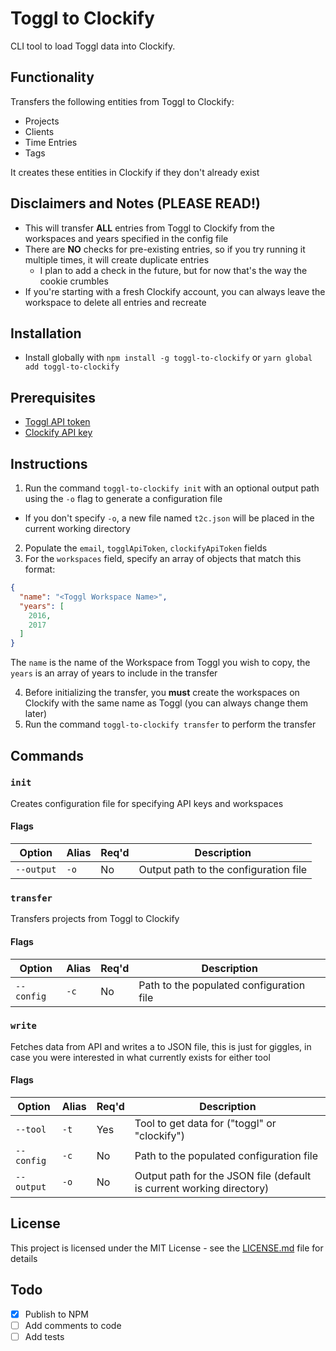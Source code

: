 # Toggl to Clockify

CLI tool to load Toggl data into Clockify.

## Functionality
Transfers the following entities from Toggl to Clockify:
- Projects
- Clients
- Time Entries
- Tags

It creates these entities in Clockify if they don't already exist

## Disclaimers and Notes (PLEASE READ!)
- This will transfer **ALL** entries from Toggl to Clockify from the workspaces and years specified in the config file
- There are **NO** checks for pre-existing entries, so if you try running it multiple times, it will create duplicate entries
  - I plan to add a check in the future, but for now that's the way the cookie crumbles
- If you're starting with a fresh Clockify account, you can always leave the workspace to delete all entries and recreate

## Installation
- Install globally with `npm install -g toggl-to-clockify` or `yarn global add toggl-to-clockify`

## Prerequisites
- [Toggl API token](https://github.com/toggl/toggl_api_docs#api-token)
- [Clockify API key](https://clockify.github.io/clockify_api_docs/#authentication)

## Instructions
1. Run the command `toggl-to-clockify init` with an optional output path using the `-o` flag to generate a configuration file
  - If you don't specify `-o`, a new file named `t2c.json` will be placed in the current working directory
2. Populate the `email`, `togglApiToken`, `clockifyApiToken` fields
3. For the `workspaces` field, specify an array of objects that match this format:
```json
{
  "name": "<Toggl Workspace Name>",
  "years": [
    2016,
    2017
  ]
}
```
The `name` is the name of the Workspace from Toggl you wish to copy, the `years` is an array of years to include in the transfer

4. Before initializing the transfer, you **must** create the workspaces on Clockify with the same name as Toggl (you can always change them later)
5. Run the command `toggl-to-clockify transfer` to perform the transfer

## Commands

### `init`
Creates configuration file for specifying API keys and workspaces

#### Flags
| Option     | Alias | Req'd | Description                           |
|------------|-------|-------|---------------------------------------|
| `--output` | `-o`  | No    | Output path to the configuration file |

### `transfer`
Transfers projects from Toggl to Clockify

#### Flags
| Option     | Alias  | Req'd | Description                              |
|------------|--------|-------|------------------------------------------|
| `--config` | `-c`   | No    | Path to the populated configuration file |

### `write`
Fetches data from API and writes a to JSON file, this is just for giggles, in case you were interested in what currently exists for either tool

#### Flags
| Option     | Alias  | Req'd | Description                                                          |
|------------|--------|-------|----------------------------------------------------------------------|
| `--tool`   | `-t`   | Yes   | Tool to get data for ("toggl" or "clockify")                         |
| `--config` | `-c`   | No    | Path to the populated configuration file                             |
| `--output` | `-o`   | No    | Output path for the JSON file (default is current working directory) |

## License

This project is licensed under the MIT License - see the [LICENSE.md](LICENSE.md) file for details

## Todo
- [X] Publish to NPM
- [ ] Add comments to code
- [ ] Add tests
